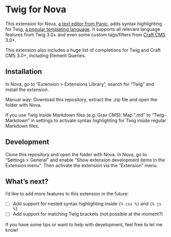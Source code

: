 # Twig for Nova

This extension for Nova, [a text editor from Panic](https://nova.app/), adds syntax highlighting for Twig, [a popular templating language](https://twig.symfony.com/). It supports all relevant language features from Twig 3.0+ and even some custom tags/filters from [Craft CMS](https://craftcms.com/) 3.0+.

This extension also includes a huge list of completions for Twig and Craft CMS 3.0+, including Element Queries.

## Installation

In Nova, go to “Extension > Extensions Library”, search for “Twig” and install the extension.

Manual way: Download this repository, extract the .zip file and open the folder with Nova.

If you use Twig inside Markdown files (e.g. Grav CMS): Map “.md” to “Twig-Markdown” in settings to activate syntax highlighting for Twig inside regular Markdown files.

## Development

Clone this repository and open the folder with Nova. In Nova, go to “Settings > General” and enable “Show extension development items in the Extension menu”. Then activate the extension via the “Extension” menu.

## What’s next?

I’d like to add more features to this extension in the future:

- [ ] Add support for nested syntax highlighting inside `{% css %}` and `{% js %}`
- [ ] Add support for matching Twig brackets (not possible at the moment?)

If you have some tips or want to help with development, feel free to let me know!
